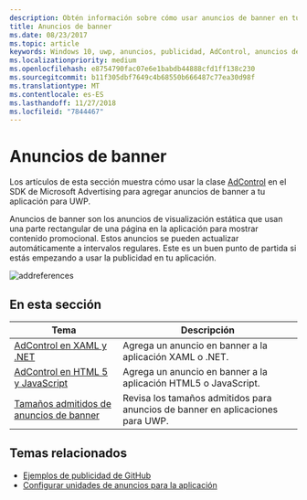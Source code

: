 ```yaml
---
description: Obtén información sobre cómo usar anuncios de banner en tu aplicación para UWP.
title: Anuncios de banner
ms.date: 08/23/2017
ms.topic: article
keywords: Windows 10, uwp, anuncios, publicidad, AdControl, anuncios de banner
ms.localizationpriority: medium
ms.openlocfilehash: e8754790fac07e6e1babdb44888cfd1ff138c230
ms.sourcegitcommit: b11f305dbf7649c4b68550b666487c77ea30d98f
ms.translationtype: MT
ms.contentlocale: es-ES
ms.lasthandoff: 11/27/2018
ms.locfileid: "7844467"
---
```

# <a name="banner-ads"></a>Anuncios de banner

Los artículos de esta sección muestra cómo usar la clase [AdControl](https://docs.microsoft.com/uwp/api/microsoft.advertising.winrt.ui.adcontrol) en el SDK de Microsoft Advertising para agregar anuncios de banner a tu aplicación para UWP.

Anuncios de banner son los anuncios de visualización estática que usan una parte rectangular de una página en la aplicación para mostrar contenido promocional. Estos anuncios se pueden actualizar automáticamente a intervalos regulares. Este es un buen punto de partida si estás empezando a usar la publicidad en tu aplicación.

![addreferences](images/banner-ad.png)

## <a name="in-this-section"></a>En esta sección

|  Tema    | Descripción |               
|----------|-------|
| [AdControl en XAML y .NET](adcontrol-in-xaml-and--net.md)     | Agrega un anuncio en banner a la aplicación XAML o .NET.        |
| [AdControl en HTML 5 y JavaScript](adcontrol-in-html-5-and-javascript.md)     | Agrega un anuncio en banner a la aplicación HTML5 o JavaScript.        |
| [Tamaños admitidos de anuncios de banner](supported-ad-sizes-for-banner-ads.md)    |  Revisa los tamaños admitidos para anuncios de banner en aplicaciones para UWP.        |


## <a name="related-topics"></a>Temas relacionados

* [Ejemplos de publicidad de GitHub](http://aka.ms/githubads)
* [Configurar unidades de anuncios para la aplicación](set-up-ad-units-in-your-app.md)
